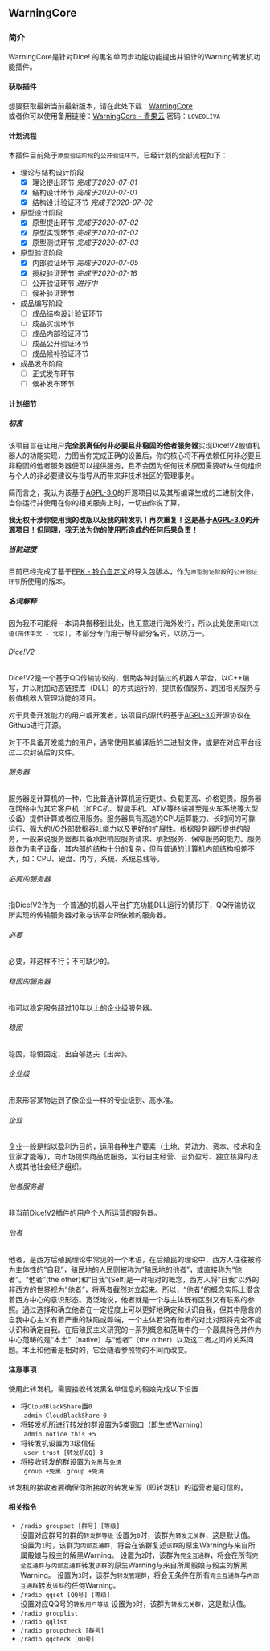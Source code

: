 ## WarningCore

### 简介
WarningCore是针对Dice! 的黑名单同步功能功能提出并设计的Warning转发机功能插件。

#### 获取插件
想要获取最新当前最新版本，请在此处下载：[WarningCore](https://github.com/lunzhiPenxil/OlivaDiceDocs/raw/master/_release/Warning%E8%BD%AC%E5%8F%91%E6%9C%BAv1.0.9.epk)    
或者你可以使用备用链接：[WarningCore - 青果云](http://pan.benzencloudhk.xyz/s/rrvwsshs)  密码：`LOVEOLIVA`

#### 计划流程
本插件目前处于`原型验证阶段`的`公开验证环节`，已经计划的全部流程如下：
- 理论与结构设计阶段
  - [x] 理论提出环节  *完成于2020-07-01*
  - [x] 结构设计环节  *完成于2020-07-01*
  - [x] 结构设计验证环节  *完成于2020-07-02*
- 原型设计阶段
  - [x] 原型提出环节  *完成于2020-07-02*
  - [x] 原型实现环节  *完成于2020-07-02*
  - [x] 原型测试环节  *完成于2020-07-03*
- 原型验证阶段
  - [x] 内部验证环节  *完成于2020-07-05*
  - [x] 授权验证环节  *完成于2020-07-16*
  - [ ] 公开验证环节  *进行中*
  - [ ] 候补验证环节
- 成品编写阶段
  - [ ] 成品结构设计验证环节
  - [ ] 成品实现环节
  - [ ] 成品内部验证环节
  - [ ] 成品公开验证环节
  - [ ] 成品候补验证环节
- 成品发布阶段
  - [ ] 正式发布环节
  - [ ] 候补发布环节

#### 计划细节
##### 初衷
该项目旨在让用户**完全脱离任何非必要且非稳固的他者服务器**实现Dice!V2骰值机器人的功能实现，力图当你完成正确的设置后，你的核心将不再依赖任何非必要且非稳固的他者服务器便可以提供服务，且不会因为任何技术原因需要听从任何组织与个人的非必要建议与指导从而带来非技术社区的管理事务。

简而言之，我认为该基于[AGPL-3.0](https://github.com/Dice-Developer-Team/Dice/blob/Shiki/LICENSE)的开源项目以及其所编译生成的二进制文件，当你运行并使用在你的相关服务上时，一切由你说了算。

**我无权干涉你使用我的改版以及我的转发机！再次重复！这是基于[AGPL-3.0](https://github.com/Dice-Developer-Team/Dice/blob/Shiki/LICENSE)的开源项目！但同理，我无法为你的使用所造成的任何后果负责！**

##### 当前进度
目前已经完成了基于[EPK - 铃心自定义](http://myepk.club/variable.html)的导入包版本，作为`原型验证阶段`的`公开验证环节`所使用的版本。

##### 名词解释
因为我不可能将一本词典搬移到此处，也无意进行海外发行，所以此处使用`现代汉语(简体中文 - 北京)`，本部分专门用于解释部分名词，以防万一。

###### Dice!V2
Dice!V2是一个基于QQ传输协议的，借助各种封装过的机器人平台，以C++编写，并以附加动态链接库（DLL）的方式运行的，提供骰值服务、跑团相关服务与骰值机器人管理功能的项目。

对于具备开发能力的用户或开发者，该项目的源代码基于[AGPL-3.0](https://github.com/Dice-Developer-Team/Dice/blob/Shiki/LICENSE)开源协议在Github进行开源。

对于不具备开发能力的用户，通常使用其编译后的二进制文件，或是在对应平台经过二次封装后的文件。
###### 服务器
服务器是计算机的一种，它比普通计算机运行更快、负载更高、价格更贵。服务器在网络中为其它客户机（如PC机、智能手机、ATM等终端甚至是火车系统等大型设备）提供计算或者应用服务。服务器具有高速的CPU运算能力、长时间的可靠运行、强大的I/O外部数据吞吐能力以及更好的扩展性。根据服务器所提供的服务，一般来说服务器都具备承担响应服务请求、承担服务、保障服务的能力。服务器作为电子设备，其内部的结构十分的复杂，但与普通的计算机内部结构相差不大，如：CPU、硬盘、内存，系统、系统总线等。
###### 必要的服务器
指Dice!V2作为一个普通的机器人平台扩充功能DLL运行的情形下，QQ传输协议所实现的传输服务器对象与该平台所依赖的服务器。
###### 必要
必要，非这样不行；不可缺少的。
###### 稳固的服务器
指可以稳定服务超过10年以上的企业级服务器。
###### 稳固
稳固，稳恒固定，出自郁达夫《出奔》。
###### 企业级
用来形容某物达到了像企业一样的专业级别、高水准。
###### 企业
企业一般是指以盈利为目的，运用各种生产要素（土地、劳动力、资本、技术和企业家才能等），向市场提供商品或服务，实行自主经营、自负盈亏、独立核算的法人或其他社会经济组织。
###### 他者服务器
非当前Dice!V2插件的用户个人所运营的服务器。
###### 他者
他者，是西方后殖民理论中常见的一个术语，在后殖民的理论中，西方人往往被称为主体性的“自我”，殖民地的人民则被称为“殖民地的他者”，或直接称为“他者”。“他者”(the other)和“自我”(Self)是一对相对的概念，西方人将“自我”以外的非西方的世界视为“他者”，将两者截然对立起来。所以，“他者”的概念实际上潜含着西方中心的意识形态。宽泛地说，他者就是一个与主体既有区别又有联系的参照。通过选择和确立他者在一定程度上可以更好地确定和认识自我，但其中隐含的自我中心主义有着严重的缺陷或弊端，一个主体若没有他者的对比对照将完全不能认识和确定自我。在后殖民主义研究的一系列概念和范畴中的一个最具特色并作为中心范畴的是“本土”（native）与“他者”（the other）以及这二者之间的关系问题。本土和他者是相对的，它会随着参照物的不同而改变。

#### 注意事项
使用此转发机，需要接收转发黑名单信息的骰娘完成以下设置：
- 将`CloudBlackShare`置`0`    
    `.admin CloudBlackShare 0`
- 将转发机所进行转发的群设置为5类窗口（即生成Warning）    
    `.admin notice this +5`
- 将转发机设置为3级信任    
    `.user trust [转发机QQ] 3`
- 将接收转发的群设置为`免黑`与`免清`    
    `.group +免黑`
    `.group +免清`

转发机的接收者要确保你所接收的转发来源（即转发机）的运营者是可信的。

#### 相关指令
- `/radio groupset [群号] [等级]`    
设置对应群号的群的`转发群等级`
设置为`0`时，该群为`转发无关群`，这是默认值。
设置为`1`时，该群为`内部互通群`，将会在该群复述`该群`的原生Warning与来自所属骰娘与骰主的解黑Warning。
设置为`2`时，该群为`完全互通群`，将会在所有`完全互通群`与`内部互通群`转发`该群`的原生Warning与来自所属骰娘与骰主的解黑Warning。
设置为`3`时，该群为`转发管理群`，将会无条件在所有`完全互通群`与`内部互通群`转发`该群`的任何Warning。
- `/radio qqset [QQ号] [等级]`    
设置对应QQ号的`转发用户等级`
设置为`0`时，该群为`转发无关群`，这是默认值。
- `/radio grouplist`    
- `/radio qqlist`    
- `/radio groupcheck [群号]`    
- `/radio qqcheck [QQ号]`    